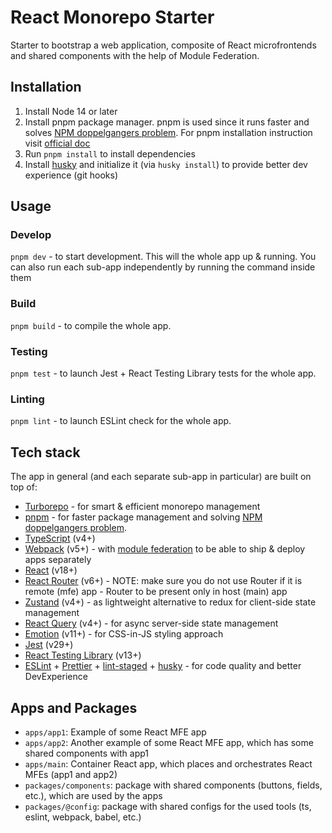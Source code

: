 # React Monorepo Starter

Starter to bootstrap a web application, composite of React microfrontends and shared components with the help of Module Federation.

## Installation

1. Install Node 14 or later
2. Install pnpm package manager. pnpm is used since it runs faster and solves [NPM doppelgangers problem](https://rushjs.io/pages/advanced/npm_doppelgangers/). For pnpm installation instruction visit [official doc](https://pnpm.io/installation)
3. Run `pnpm install` to install dependencies
4. Install [husky](https://typicode.github.io/husky/#/) and initialize it (via `husky install`) to provide better dev experience (git hooks)

## Usage

### Develop

`pnpm dev` - to start development. This will the whole app up & running. You can also run each sub-app independently by running the command inside them

### Build

`pnpm build` - to compile the whole app.

### Testing

`pnpm test` - to launch Jest + React Testing Library tests for the whole app.

### Linting

`pnpm lint` - to launch ESLint check for the whole app.

## Tech stack

The app in general (and each separate sub-app in particular) are built on top of:

- [Turborepo](https://turbo.build/repo) - for smart & efficient monorepo management
- [pnpm](https://pnpm.io/) - for faster package management and solving [NPM doppelgangers problem](https://rushjs.io/pages/advanced/npm_doppelgangers/).
- [TypeScript](https://www.typescriptlang.org/docs/) (v4+)
- [Webpack](https://webpack.js.org/) (v5+) - with [module federation](https://webpack.js.org/concepts/module-federation/) to be able to ship & deploy apps separately
- [React](https://reactjs.org/) (v18+)
- [React Router](https://reactrouter.com/en/main) (v6+) - NOTE: make sure you do not use Router if it is remote (mfe) app - Router to be present only in host (main) app
- [Zustand](https://github.com/pmndrs/zustand) (v4+) - as lightweight alternative to redux for client-side state management
- [React Query](https://github.com/tanstack/query) (v4+) - for async server-side state management
- [Emotion](https://emotion.sh/docs/introduction) (v11+) - for CSS-in-JS styling approach
- [Jest](https://jestjs.io/docs/getting-started) (v29+)
- [React Testing Library](https://testing-library.com/docs/react-testing-library/intro) (v13+)
- [ESLint](https://eslint.org/docs/latest/) + [Prettier](https://prettier.io/docs/en/index.html) + [lint-staged](https://github.com/okonet/lint-staged) + [husky](https://github.com/typicode/husky) - for code quality and better DevExperience

## Apps and Packages

- `apps/app1`: Example of some React MFE app
- `apps/app2`: Another example of some React MFE app, which has some shared components with app1
- `apps/main`: Container React app, which places and orchestrates React MFEs (app1 and app2)
- `packages/components`: package with shared components (buttons, fields, etc.), which are used by the apps
- `packages/@config`: package with shared configs for the used tools (ts, eslint, webpack, babel, etc.)

